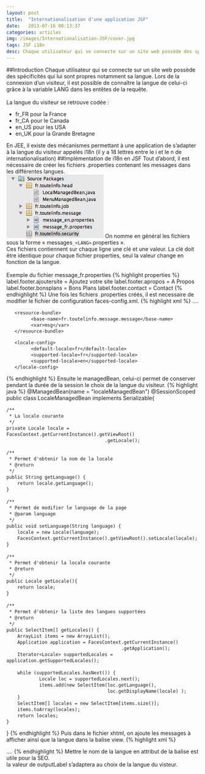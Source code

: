 ```yaml
---
layout: post
title:  "Internationalisation d’une application JSF"
date:   2013-07-16 00:13:37
categories: articles
img: /images/Internationalisation-JSF/cover.jpg
tags: JSF i18n
desc: Chaque utilisateur qui se connecte sur un site web possède des spécificités qui lui sont propres notamment sa langue. Lors de la connexion d’un visiteur, il est possible de connaître la langue de celui-ci grâce à la variable LANG dans les entêtes de la requête.
---
```


##Introduction
Chaque utilisateur qui se connecte sur un site web possède des spécificités qui lui sont propres notamment sa langue. Lors de la connexion d’un visiteur, il est possible de connaître la langue de celui-ci grâce à la variable LANG dans les entêtes de la requête.<br/>
<br/>
La langue du visiteur se retrouve codée :<br/>

+ fr_FR pour la France
+ fr_CA pour le Canada
+ en_US pour les USA
+ en_UK pour la Grande Bretagne

En JEE, il existe des mécanismes permettant à une application de s’adapter à la langue du visiteur appelés i18n (il y a 18 lettres entre le i et le n de internationalisation)
##Implémentation de i18n en JSF
Tout d’abord, il est nécessaire de créer les fichiers .properties contenant les messages dans les différentes langues.<br/>
<img src="/images/Internationalisation-JSF/struct.png" />
On nomme en général les fichiers sous la forme « messages`_<LANG>`.properties ».<br/>
Ces fichiers contiennent sur chaque ligne une clé et une valeur. La clé doit être identique pour chaque fichier properties, seul la valeur change en fonction de la langue.<br/>
<br/>
Exemple du fichier message_fr.properties
{% highlight properties %}
label.footer.ajoutersite           = Ajoutez votre site
label.footer.apropos               = A Propos
label.footer.bonsplans             = Bons Plans
label.footer.contact               = Contact
{% endhighlight %}
Une fois les fichiers .properties créés, il est necessaire de modifier le fichier de configuration faces-config.xml.
{% highlight xml %}
<faces-config>
    ....
    <application>
<!-- URL du package contenant les message_XX.properties -->
       <resource-bundle>
             <base-name>fr.toutelinfo.message.message</base-name>
             <var>msg</var>
       </resource-bundle>
<!-- Ajout de la langue par défaut et des langues supportées -->
       <locale-config>
             <default-locale>fr</default-locale>
             <supported-locale>fr</supported-locale>
             <supported-locale>en</supported-locale>
       </locale-config>
   </application>
</faces-config>
{% endhighlight %}
Ensuite le managedBean, celui-ci permet de conserver pendant la durée de la session le choix de la langue du visiteur.
{% highlight java %}
@ManagedBean(name = "localeManagedBean")
@SessionScoped
public class LocaleManagedBean implements Serializable{

    /**
     * La locale courante
     */
    private Locale locale = FacesContext.getCurrentInstance().getViewRoot()
    									.getLocale();

    /**
     * Permet d'obtenir la nom de la locale
     * @return
     */
    public String getLanguage() {
        return locale.getLanguage();
    }

    /**
     * Permet de modifier le language de la page
     * @param language
     */
    public void setLanguage(String language) {
        locale = new Locale(language);
        FacesContext.getCurrentInstance().getViewRoot().setLocale(locale);
    }

    /**
     * Permet d'obtenir la locale courante
     * @return
     */
    public Locale getLocale(){
        return locale;
    }

    /**
     * Permet d'obtenir la liste des langues supportées
     * @return
     */
    public SelectItem[] getLocales() {
        ArrayList items = new ArrayList();
        Application application = FacesContext.getCurrentInstance()
           									  .getApplication();
        Iterator<Locale> supportedLocales = application.getSupportedLocales();
        
        while (supportedLocales.hasNext()) {
                Locale loc = supportedLocales.next();
                items.add(new SelectItem(loc.getLanguage(), 
                						 loc.getDisplayName(locale) );
        }
        SelectItem[] locales = new SelectItem[items.size()];
        items.toArray(locales);
        return locales;
    }

}
{% endhighlight %}
Puis dans le fichier xhtml, on ajoute les messages à afficher ainsi que la langue dans la balise view.
{% highlight xml %}
<?xml version='1.0' encoding='UTF-8' ?>
<!DOCTYPE html>
<html xmlns="http://www.w3.org/1999/xhtml"
      xmlns:ui="http://java.sun.com/jsf/facelets"
      xmlns:h="http://java.sun.com/jsf/html"
      xmlns:f="http://java.sun.com/jsf/core"
      lang="#{localeManagedBean.language}"
      >
    <f:view locale="#{localeManagedBean.locale}">
        <h:head>
            ....
        </h:head>
        <h:body>
           <h:outputLabel value="#{msg['label.footer.contact']}"/>
           <h:form>
                <h:selectOneMenu value="#{localeManagedBean.language}"  
                	onchange="submit()">
                    <f:selectItems value="#{localeManagedBean.locales}" />
                </h:selectOneMenu>
           </h:form>
        </h:body>
</html>
{% endhighlight %}
Mettre le nom de la langue en attribut de la balise </html> est utile pour la SEO.<br/>
la valeur de outputLabel s’adaptera au choix de la langue du visteur.


